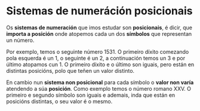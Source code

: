 # Sistemas de numeráción posicionais

Os **sistemas de numeración** que imos estudar son **posicionais**, é dicir, que **importa a posición** onde atopemos cada un dos **símbolos** que representan un número.

Por exemplo, temos o seguinte número 1531. O primeiro díxito comezando pola esquerda é un 1, o seguinte é un 2, a continuación temos un 3 e por último atopamos cun 1. O primeiro díxito e o último son iguais, pero están en distintas posicións, polo que teñen un valor distinto.

En cambio nun **sistema non posicional** para cada símbolo o **valor non varía** atendendo a súa **posición**. Como exemplo temos o número romano XXV. O primeiro e segundo símbolo son iguais e ademais, inda que están en posicións distintas, o seu valor é o mesmo.